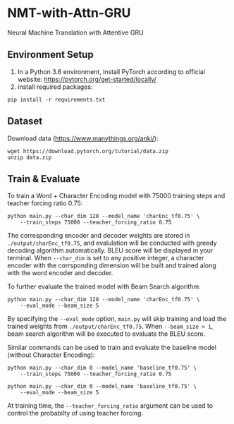 # NMT-with-Attn-GRU
Neural Machine Translation with Attentive GRU

## Environment Setup
1. In a Python 3.6 environment, install PyTorch according to official website: https://pytorch.org/get-started/locally/
2. install required packages:
```
pip install -r requirements.txt
```

## Dataset
Download data (https://www.manythings.org/anki/):
```
wget https://download.pytorch.org/tutorial/data.zip
unzip data.zip
```

## Train & Evaluate
To train a Word + Character Encoding model with 75000 training steps and teacher forcing ratio 0.75:
```
python main.py --char_dim 128 --model_name 'charEnc_tf0.75' \
    --train_steps 75000 --teacher_forcing_ratio 0.75
```
The corresponding encoder and decoder weights are stored in `./output/charEnc_tf0.75`, and evalulation will be  conducted with greedy decoding algorithm automatically. BLEU score will be displayed in your terminal. When `--char_dim` is set to any positive integer, a character encoder with the corrsponding dimension will be built and trained along with the word encoder and decoder.

To further evaluate the trained model with Beam Search algorithm:
```
python main.py --char_dim 128 --model_name 'charEnc_tf0.75' \
    --eval_mode --beam_size 5
```
By specifying the `--eval_mode` option, `main.py` will skip training and load the trained weights from `./output/charEnc_tf0.75`. When `--beam_size > 1`, beam search algorithm will be executed to evaluate the BLEU score.

Similar commands can be used to train and evaluate the baseline model (without Character Encoding):
```
python main.py --char_dim 0 --model_name 'baseline_tf0.75' \
    --train_steps 75000 --teacher_forcing_ratio 0.75

python main.py --char_dim 0 --model_name 'baseline_tf0.75' \
    --eval_mode --beam_size 5
```

At training time, the `--teacher_forcing_ratio` argument can be used to control the probabilty of using teacher forcing.
